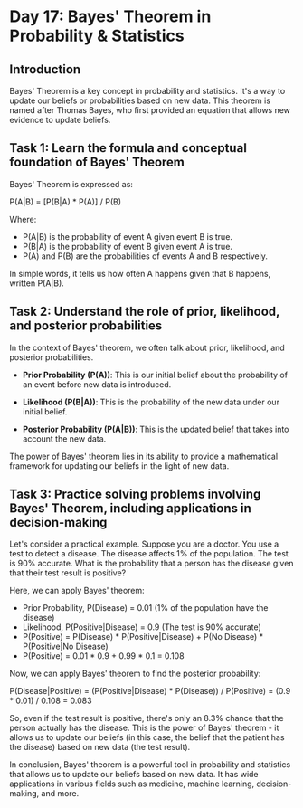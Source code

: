 # Day 17: Bayes' Theorem in Probability & Statistics

## Introduction
Bayes' Theorem is a key concept in probability and statistics. It's a way to update our beliefs or probabilities based on new data. This theorem is named after Thomas Bayes, who first provided an equation that allows new evidence to update beliefs.

## Task 1: Learn the formula and conceptual foundation of Bayes' Theorem

Bayes' Theorem is expressed as:

P(A|B) = [P(B|A) * P(A)] / P(B)

Where:
- P(A|B) is the probability of event A given event B is true.
- P(B|A) is the probability of event B given event A is true.
- P(A) and P(B) are the probabilities of events A and B respectively.

In simple words, it tells us how often A happens given that B happens, written P(A|B).

## Task 2: Understand the role of prior, likelihood, and posterior probabilities

In the context of Bayes' theorem, we often talk about prior, likelihood, and posterior probabilities.

- **Prior Probability (P(A))**: This is our initial belief about the probability of an event before new data is introduced.

- **Likelihood (P(B|A))**: This is the probability of the new data under our initial belief.

- **Posterior Probability (P(A|B))**: This is the updated belief that takes into account the new data.

The power of Bayes' theorem lies in its ability to provide a mathematical framework for updating our beliefs in the light of new data.

## Task 3: Practice solving problems involving Bayes' Theorem, including applications in decision-making

Let's consider a practical example. Suppose you are a doctor. You use a test to detect a disease. The disease affects 1% of the population. The test is 90% accurate. What is the probability that a person has the disease given that their test result is positive?

Here, we can apply Bayes' theorem:

- Prior Probability, P(Disease) = 0.01 (1% of the population have the disease)
- Likelihood, P(Positive|Disease) = 0.9 (The test is 90% accurate)
- P(Positive) = P(Disease) * P(Positive|Disease) + P(No Disease) * P(Positive|No Disease)
- P(Positive) = 0.01 * 0.9 + 0.99 * 0.1 = 0.108

Now, we can apply Bayes' theorem to find the posterior probability:

P(Disease|Positive) = (P(Positive|Disease) * P(Disease)) / P(Positive)
= (0.9 * 0.01) / 0.108
= 0.083

So, even if the test result is positive, there's only an 8.3% chance that the person actually has the disease. This is the power of Bayes' theorem - it allows us to update our beliefs (in this case, the belief that the patient has the disease) based on new data (the test result).

In conclusion, Bayes' theorem is a powerful tool in probability and statistics that allows us to update our beliefs based on new data. It has wide applications in various fields such as medicine, machine learning, decision-making, and more.